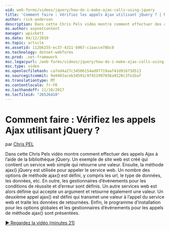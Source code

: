```yaml
---
uid: web-forms/videos/jquery/how-do-i-make-ajax-calls-using-jquery
title: 'Comment faire : Vérifiez les appels Ajax utilisant jQuery ? | Microsoft Docs'
author: rick-anderson
description: Dans cette Chris Pels vidéo montre comment effectuer des appels Ajax à l’aide de la bibliothèque jQuery. Un exemple de site web est créé qui contient un service web simple qui retourne...
ms.author: aspnetcontent
manager: wpickett
ms.date: 04/12/2010
ms.topic: article
ms.assetid: 112b6255-ec37-4311-b967-c1aacce78bc8
ms.technology: dotnet-webforms
ms.prod: .net-framework
msc.legacyurl: /web-forms/videos/jquery/how-do-i-make-ajax-calls-using-jquery
msc.type: video
ms.openlocfilehash: ca7ed4a27c34506154ad97719aaf41d91673d513
ms.sourcegitcommit: 9a9483aceb34591c97451997036a9120c3fe2baf
ms.translationtype: MT
ms.contentlocale: fr-FR
ms.lasthandoff: 11/10/2017
ms.locfileid: "26526418"
---
```

<a name="how-do-i-make-ajax-calls-using-jquery"></a>Comment faire : Vérifiez les appels Ajax utilisant jQuery ?
====================
par [Chris PEL](https://twitter.com/chrispels)

Dans cette Chris Pels vidéo montre comment effectuer des appels Ajax à l’aide de la bibliothèque jQuery. Un exemple de site web est créé qui contient un service web simple qui retourne une valeur. Ensuite, la méthode ajax() jQuery est utilisée pour appeler le service web. Un nombre des options de méthode ajax() est défini, y compris les url, le type de données, les données, etc. En outre, les gestionnaires d’événements pour les conditions de réussite et d’erreur sont définis. Un autre services web est alors définie qui accepte un argument et retourne également une valeur. Un deuxième appel ajax() est défini qui transmet une valeur à l’appel du service web et traite les données de retournées. Enfin, le programme d’installation pour les options globales et les gestionnaires d’événements pour les appels de méthode ajax() sont présentées.

[&#9654; Regardez la vidéo (minutes 21)](https://channel9.msdn.com/Blogs/ASP-NET-Site-Videos/how-do-i-make-ajax-calls-using-jquery)
